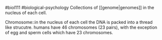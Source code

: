 #biol111 #biological-psychology 
Collections of [[genome|genomes]] in the nucleus of each cell. 


Chromosome::in the nucleus of each cell the DNA is packed into a thread like strucutre. humans have 46 chromosomes (23 pairs), with the exception of egg and sperm cells which have 23 chromosomes.
<!--SR:!2023-12-21,3,250-->